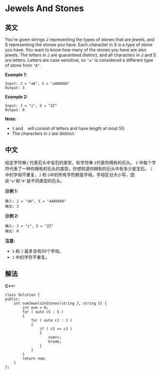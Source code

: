# Jewels And Stones

## 英文
You're given strings J representing the types of stones that are jewels, and S representing the stones you have.  Each character in S is a type of stone you have.  You want to know how many of the stones you have are also jewels.
The letters in J are guaranteed distinct, and all characters in J and S are letters. Letters are case sensitive, so `"a"` is considered a different type of stone from `"A"`.

**Example 1:**
```
Input: J = "aA", S = "aAAbbbb"
Output: 3
```

**Example 2:**
```
Input: J = "z", S = "ZZ"
Output: 0
```

**Note:**
* `S` and ` ` will consist of letters and have length at most 50.
* The characters in `J` are distinct.

## 中文
给定字符串`J` 代表石头中宝石的类型，和字符串 `S`代表你拥有的石头。 `S` 中每个字符代表了一种你拥有的石头的类型，你想知道你拥有的石头中有多少是宝石。
`J` 中的字母不重复，`J` 和 `S`中的所有字符都是字母。字母区分大小写，因此`"a"`和`"A"`是不同类型的石头。

**示例 1:**
```
输入: J = "aA", S = "aAAbbbb"
输出: 3
```

**示例 2:**
```
输入: J = "z", S = "ZZ"
输出: 0
```

**注意:**

* `S` 和 `J` 最多含有50个字母。
* `J` 中的字符不重复。

## 解法
**C++:**
```
class Solution {
public:
    int numJewelsInStones(string J, string S) {
        int num = 0;
        for ( auto cS : S )
        {
            for ( auto cJ : J )
            {
                if ( cS == cJ )
                {
                    num++;
                    break;
                }
            }
        }
        return num;
    }
};
```